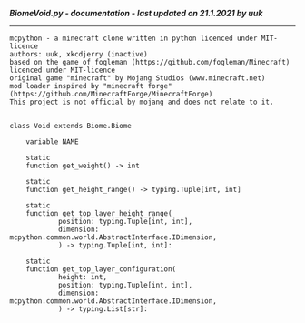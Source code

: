 ***BiomeVoid.py - documentation - last updated on 21.1.2021 by uuk***
___

    mcpython - a minecraft clone written in python licenced under MIT-licence
    authors: uuk, xkcdjerry (inactive)
    based on the game of fogleman (https://github.com/fogleman/Minecraft) licenced under MIT-licence
    original game "minecraft" by Mojang Studios (www.minecraft.net)
    mod loader inspired by "minecraft forge" (https://github.com/MinecraftForge/MinecraftForge)
    This project is not official by mojang and does not relate to it.


    class Void extends Biome.Biome

        variable NAME

        static
        function get_weight() -> int

        static
        function get_height_range() -> typing.Tuple[int, int]

        static
        function get_top_layer_height_range(
                position: typing.Tuple[int, int],
                dimension: mcpython.common.world.AbstractInterface.IDimension,
                ) -> typing.Tuple[int, int]:

        static
        function get_top_layer_configuration(
                height: int,
                position: typing.Tuple[int, int],
                dimension: mcpython.common.world.AbstractInterface.IDimension,
                ) -> typing.List[str]: